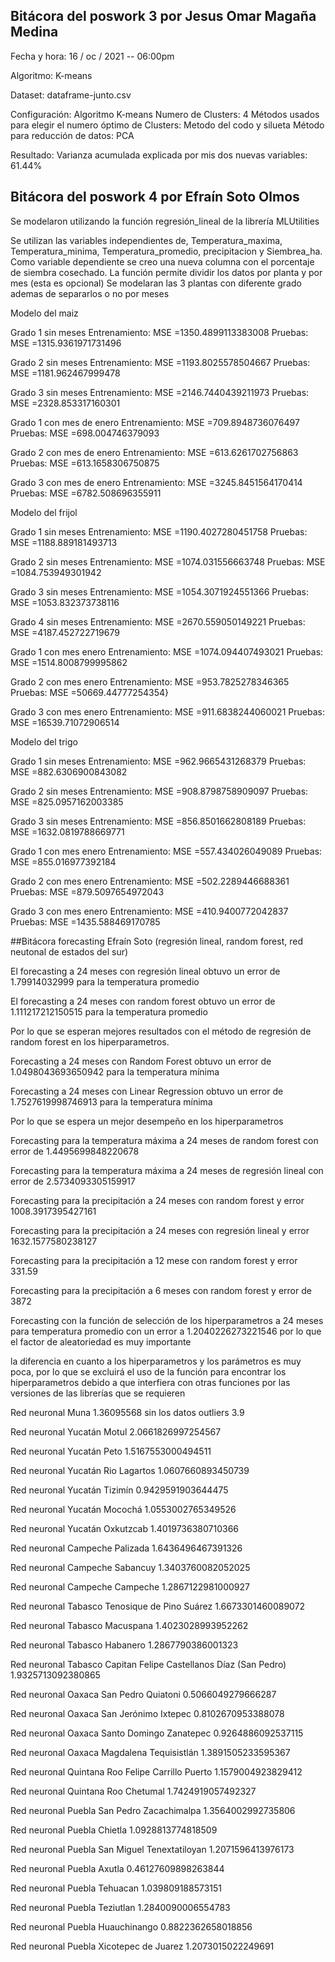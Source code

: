 
## Bitácora del poswork 3 por Jesus Omar Magaña Medina

Fecha y hora: 16 / oc / 2021 -- 06:00pm

Algoritmo: K-means

Dataset: dataframe-junto.csv

Configuración:
Algoritmo K-means
Numero de Clusters: 4
Métodos usados para elegir el numero óptimo de Clusters: Metodo del codo y silueta
Método para reducción de datos: PCA

Resultado:
Varianza acumulada explicada por mis dos nuevas variables: 61.44% 


## Bitácora del poswork 4 por Efraín Soto Olmos
Se modelaron utilizando la función regresión_lineal de la librería MLUtilities

Se utilizan las variables independientes de, Temperatura_maxima, Temperatura_minima, Temperatura_promedio, precipitacion y Siembrea_ha. Como variable dependiente se creo una nueva columna con el porcentaje de siembra cosechado.
La función permite dividir los datos por planta y por mes (esta es opcional)
Se modelaran las 3 plantas con diferente grado ademas de separarlos o no por meses

Modelo del maiz

Grado 1 sin meses
Entrenamiento: MSE =1350.4899113383008 Pruebas: MSE =1315.9361971731496

Grado 2 sin meses
Entrenamiento: MSE =1193.8025578504667 Pruebas: MSE =1181.962467999478

Grado 3 sin meses
Entrenamiento: MSE =2146.7440439211973 Pruebas: MSE =2328.853317160301

Grado 1 con mes de enero
Entrenamiento: MSE =709.8948736076497 Pruebas: MSE =698.004746379093

Grado 2 con mes de enero
Entrenamiento: MSE =613.6261702756863 Pruebas: MSE =613.1658306750875

Grado 3 con mes de enero
Entrenamiento: MSE =3245.8451564170414 Pruebas: MSE =6782.508696355911



Modelo del frijol

Grado 1 sin meses
Entrenamiento: MSE =1190.4027280451758 Pruebas: MSE =1188.889181493713

Grado 2 sin meses
Entrenamiento: MSE =1074.031556663748 Pruebas: MSE =1084.753949301942

Grado 3 sin meses
Entrenamiento: MSE =1054.3071924551366 Pruebas: MSE =1053.832373738116

Grado 4 sin meses
Entrenamiento: MSE =2670.559050149221 Pruebas: MSE =4187.452722719679

Grado 1 con mes enero
Entrenamiento: MSE =1074.094407493021 Pruebas: MSE =1514.8008799995862

Grado 2 con mes enero
Entrenamiento: MSE =953.7825278346365 Pruebas: MSE =50669.44777254354}

Grado 3 con mes enero
Entrenamiento: MSE =911.6838244060021 Pruebas: MSE =16539.71072906514



Modelo del trigo

Grado 1 sin meses
Entrenamiento: MSE =962.9665431268379 Pruebas: MSE =882.6306900843082


Grado 2 sin meses
Entrenamiento: MSE =908.8798758909097 Pruebas: MSE =825.0957162003385

Grado 3 sin meses
Entrenamiento: MSE =856.8501662808189 Pruebas: MSE =1632.0819788669771

Grado 1 con mes enero
Entrenamiento: MSE =557.434026049089 Pruebas: MSE =855.016977392184

Grado 2 con mes enero
Entrenamiento: MSE =502.2289446688361 Pruebas: MSE =879.5097654972043

Grado 3 con mes enero
Entrenamiento: MSE =410.9400772042837 Pruebas: MSE =1435.588469170785

##Bitácora forecasting Efraín Soto (regresión lineal, random forest, red neutonal de estados del sur)

El forecasting a 24 meses con  regresión lineal obtuvo un error de 1.79914032999 para la temperatura promedio

El forecasting a 24 meses con random forest obtuvo un error de 1.111217212150515 para la temperatura promedio

Por lo que se esperan mejores resultados con el método de regresión de random forest en los hiperparametros.



Forecasting a 24 meses con Random Forest obtuvo un error de 1.0498043693650942 para la temperatura mínima

Forecasting a 24 meses con Linear Regression obtuvo un error de 1.7527619998746913 para la temperatura mínima

Por lo que se espera un mejor desempeño en los hiperparametros



Forecasting para la temperatura máxima a 24 meses de random forest con error de 1.4495699848220678

Forecasting para la temperatura máxima a 24 meses de regresión lineal con error de 2.5734093305159917



Forecasting para la precipitación a 24 meses con random forest y error 1008.3917395427161

Forecasting para la precipitación a 24 meses con regresión lineal y error 1632.1577580238127

Forecasting para la precipitación a 12 mese con random forest y error 331.59

Forecasting para la precipitación a 6 meses con random forest y error de 3872





Forecasting con la función de selección de los hiperparametros a 24 meses para temperatura promedio con un error a 1.2040226273221546 por lo que el factor de
aleatoriedad es muy importante

la diferencia en cuanto a los hiperparametros y los parámetros es muy poca, por lo que se excluirá el uso de la función para encontrar los hiperparametros debido a que interfiera con
otras funciones por las versiones de las librerías que se requieren


Red neuronal Muna 1.36095568 sin los datos outliers 3.9

Red neuronal Yucatán Motul 2.0661826997254567

Red neuronal Yucatán Peto 1.5167553000494511

Red neuronal Yucatán Rio Lagartos 1.0607660893450739

Red neuronal Yucatán Tizimín 0.9429591903644475

Red neuronal Yucatán Mocochá 1.0553002765349526

Red neuronal Yucatán Oxkutzcab 1.4019736380710366


Red neuronal Campeche Palizada 1.6436496467391326

Red neuronal Campeche Sabancuy 1.3403760082052025

Red neuronal Campeche Campeche 1.2867122981000927


Red neuronal Tabasco Tenosique de Pino Suárez 1.6673301460089072

Red neuronal Tabasco Macuspana 1.4023028993952262

Red neuronal Tabasco Habanero 1.2867790386001323

Red neuronal Tabasco Capitan Felipe Castellanos Díaz (San Pedro) 1.9325713092380865


Red neuronal Oaxaca San Pedro Quiatoni 0.5066049279666287

Red neuronal Oaxaca San Jerónimo Ixtepec 0.8102670953388078

Red neuronal Oaxaca Santo Domingo Zanatepec 0.9264886092537115

Red neuronal Oaxaca Magdalena Tequisistlán 1.3891505233595367


Red neuronal Quintana Roo Felipe Carrillo Puerto 1.1579004923829412

Red neuronal Quintana Roo Chetumal 1.7424919057492327


Red neuronal Puebla San Pedro Zacachimalpa 1.3564002992735806

Red neuronal Puebla Chietla 1.0928813774818509

Red neuronal Puebla San Miguel Tenextatiloyan 1.2071596413976173

Red neuronal Puebla Axutla 0.46127609898263844

Red neuronal Puebla Tehuacan 1.039809188573151

Red neuronal Puebla Teziutlan 1.2840090006554783

Red neuronal Puebla Huauchinango 0.8822362658018856

Red neuronal Puebla Xicotepec de Juarez 1.2073015022249691
